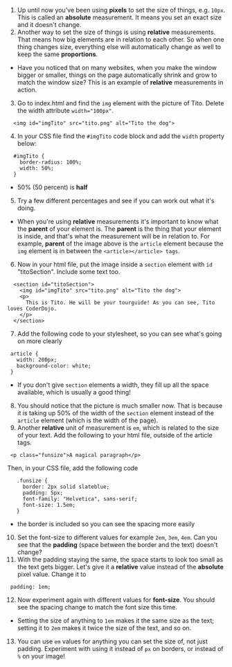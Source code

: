 1. Up until now you've been using **pixels** to set the size of things, e.g. `10px`. This is called an **absolute** measurement. It means you set an exact size and it doesn't change.
2. Another way to set the size of things is using **relative** measurements. That means how big elements are in relation to each other. So when one thing changes size, everything else will automatically change as well to keep the same **proportions**. 
 * Have you noticed that on many websites, when you make the window bigger or smaller, things on the page automatically shrink and grow to match the window size? This is an example of **relative** measurements in action.
3. Go to index.html and find the `img` element with the picture of Tito. Delete the width attribute `width="100px"`.
  ```
    <img id="imgTito" src="tito.png" alt="Tito the dog">
  ``` 
4. In your CSS file find the `#imgTito` code block and add the `width` property below:
  ```
    #imgTito {
      border-radius: 100%;
      width: 50%;
    }
  ```
 * 50% (50 percent) is **half**
5. Try a few different percentages and see if you can work out what it's doing.
 * When you're using **relative** measurements it's important to know what the **parent** of your element is. The **parent** is the thing that your element is inside, and that's what the measurement will be in relation to. For example, **parent** of the image above is the `article` element because the `img` element is in between the `<article></article> tags`.
6. Now in your html file, put the image inside a `section` element with `id` "titoSection". Include some text too. 
  ```
    <section id="titoSection">
      <img id="imgTito" src="tito.png" alt="Tito the dog">  		
      <p>
        This is Tito. He will be your tourguide! As you can see, Tito loves CoderDojo.
      </p>
    </section>
  ```
7. Add the following code to your stylesheet, so you can see what's going on more clearly
 ```
  article {
    width: 200px;
    background-color: white;
  }
 ```
 * If you don't give `section` elements a width, they fill up all the space available, which is usually a good thing!
8. You should notice that the picture is much smaller now. That is because it is taking up 50% of the width of the `section` element instead of the `article` element \(which is the width of the page\).
9. Another **relative** unit of measurement is `em`, which is related to the size of your text. Add the following to your html file, outside of the article tags.
 ```
  <p class="funsize">A magical paragraph</p>
 ```
 Then, in your CSS file, add the following code
 ```
    .funsize {
      border: 2px solid slateblue;
      padding: 5px;
      font-family: "Helvetica", sans-serif;
      font-size: 1.5em;
    }
 ```
 * the border is included so you can see the spacing more easily
10. Set the font-size to different values for example `2em`, `3em`, `4em`. Can you see that the **padding** (space between the border and the text) doesn't change?
11. With the padding staying the same, the space starts to look too small as the text gets bigger. Let's give it a **relative** value instead of the **absolute** pixel value. Change it to
 ```
  padding: 1em;
 ```
12. Now experiment again with different values for **font-size**. You should see the spacing change to match the font size this time.
 * Setting the size of anything to `1em` makes it the same size as the text; setting it to `2em` makes it twice the size of the text, and so on.
13. You can use `em` values for anything you can set the size of, not just padding. Experiment with using it instead of `px` on borders, or instead of `%` on your image!


